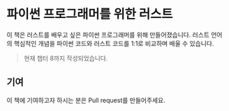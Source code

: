 # 파이썬 프로그래머를 위한 러스트

이 책은 러스트를 배우고 싶은 파이썬 프로그래머를 위해 만들어졌습니다. 러스트 언어의 핵심적인 개념을 파이썬 코드와 러스트 코드를 1:1로 비교하며 배울 수 있습니다.

> 현재 챕터 8까지 작성되었습니다.


## 기여

이 책에 기여하고자 하시는 분은 Pull request를 만들어주세요.
